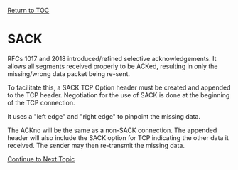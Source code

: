 <a href="https://github.com/CyberTrainingUSAF/08-Network-Programming/blob/master/00-Table-of-Contents.md" > Return to TOC </a>

# SACK

RFCs 1017 and 2018 introduced/refined selective acknowledgements. It allows all segments received properly to be ACKed, resulting in only the missing/wrong data packet being re-sent.

To facilitate this, a SACK TCP Option header must be created and appended to the TCP header. Negotiation for the use of SACK is done at the beginning of the TCP connection.

It uses a "left edge" and "right edge" to pinpoint the missing data.

The ACKno will be the same as a non-SACK connection. The appended header will also include the SACK option for TCP indicating the other data it received. The sender may then re-transmit the missing data.

<a href="https://github.com/CyberTrainingUSAF/08-Network-Programming/blob/master/06-osi-layer-4/tcp-handshake.md" > Continue to Next Topic </a>
